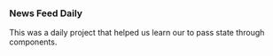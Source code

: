 ### News Feed Daily

This was a daily project that helped us learn our to pass state through components.
